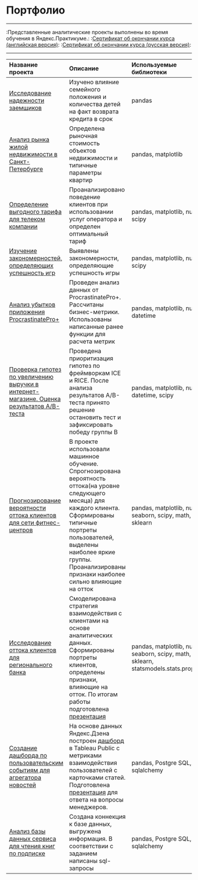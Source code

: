 # Портфолио
---

:Представленные аналитические проекты выполнены во время обучения в Яндекс.Практикуме.:
:[Сертификат об окончании курса (английская версия)]():
:[Сертификат об окончании курса (русская версия)]():

---

|Название проекта|Описание|Используемые библиотеки|
|:-------|:-------|:-------|
|[Исследование надежности заемщиков](https://github.com/ossa378/Practicum.Projects/tree/main/Исследование%20надежности%20заемщиков)|Изучено влияние семейного положения и количества детей на факт возврата кредита в срок|pandas|
|[Анализ рынка жилой недвижимости в Санкт-Петербурге](https://github.com/ossa378/Practicum.Projects/tree/main/Анализ%20рынка%20жилой%20недвижимости%20в%20Санкт-Петербурге)|Определена рыночная стоимость объектов недвижимости и типичные параметры квартир|pandas,  matplotlib|
|[Определение выгодного тарифа для телеком компании](https://github.com/ossa378/Practicum.Projects/tree/main/Определение%20выгодного%20тарифа%20для%20телеком%20компании)|Проанализировано поведение клиентов при использовании услуг оператора и определен оптимальный тариф|pandas,  matplotlib,  numpy,  scipy|
|[Изучение закономерностей, определяющих успешность игр](https://github.com/ossa378/Practicum.Projects/tree/main/Изучение%20закономерностей%2C%20определяющих%20успешность%20игры)|Выявлены закономерности, определяющие успешность игры|pandas,  matplotlib,  numpy,  scipy|
|[Анализ убытков приложения ProcrastinatePro+](https://github.com/ossa378/Practicum.Projects/tree/main/Анализ%20убытков%20приложения%20Procrastinate%20Pro%2B)|Проведен анализ данных от ProcrastinatePro+. Рассчитаны бизнес-метрики. Использованы написанные ранее функции для расчета метрик|pandas,  matplotlib,  numpy,  datetime|
|[Проверка гипотез по увеличению выручки в интернет-магазине. Оценка результатов А/В-теста](https://github.com/ossa378/Practicum.Projects/tree/main/Проверка%20гипотез%20по%20увеличению%20выручки%20в%20интернет-магазине.%20Оценка%20результатов%20А-В-теста)|Проведена приоритизация гипотез по фреймворкам ICE и RICE. После анализа результатов А/В-теста принято решение остановить тест и зафиксировать победу группы В|pandas,  matplotlib,  numpy,  datetime, scipy|
|[Прогнозирование вероятности оттока клиентов для сети фитнес-центров](https://github.com/ossa378/Practicum.Projects/tree/main/Прогнозирование%20вероятности%20оттока%20клиентов%20для%20сети%20фитнес-центров)|В проекте использовали машинное обучение. Спрогнозирована вероятность оттока(на уровне следующего месяца) для каждого клиента. Сформированы типичные портреты пользователей, выделены наиболее яркие группы. Проанализированы признаки наиболее сильно влияющие на отток|pandas,  matplotlib,  numpy,  seaborn, scipy, math, sklearn|
|[Исследование оттока клиентов для регионального банка](https://github.com/ossa378/Practicum.Projects/tree/main/Исследование%20оттока%20клиентов%20для%20регионального%20банка)|Смоделирована стратегия взаимодействия с клиентами на основе аналитических данных. Сформированы портреты клиентов, определены признаки, влияющие на отток. По итогам работы подготовлена [презентация](https://disk.yandex.ru/i/KL6sq1iVewLGwA)|pandas,  matplotlib,  numpy,  seaborn, scipy, math, sklearn, statsmodels.stats.proportion|
|[Создание дашборда по пользовательским событиям для агрегатора новостей](https://github.com/ossa378/Practicum.Projects/tree/main/Создание%20дашборда%20по%20пользовательским%20событиям%20для%20агрегатора%20новостей)|На основе данных Яндекс.Дзена построен [дашборд](https://public.tableau.com/views/VisitsDashboard_16574803945030/sheet4?:language=en-US&publish=yes&:display_count=n&:origin=viz_share_link) в Tableau Public с метриками взаимодействия пользователей с карточками статей. Подготовлена [презентация](https://disk.yandex.ru/i/XHXolJhWLxZduQ) для ответа на вопросы менеджеров. |pandas,  Postgre SQL, sqlalchemy|
|[Анализ базы данных сервиса для чтения книг по подписке](https://github.com/ossa378/Practicum.Projects/tree/main/Анализ%20базы%20данных%20сервиса%20для%20чтения%20книг%20по%20подписке)|Создана коннекция к базе данных, выгружена информация. В соответствии с заданием написаны sql-запросы|pandas,  Postgre SQL, sqlalchemy|
